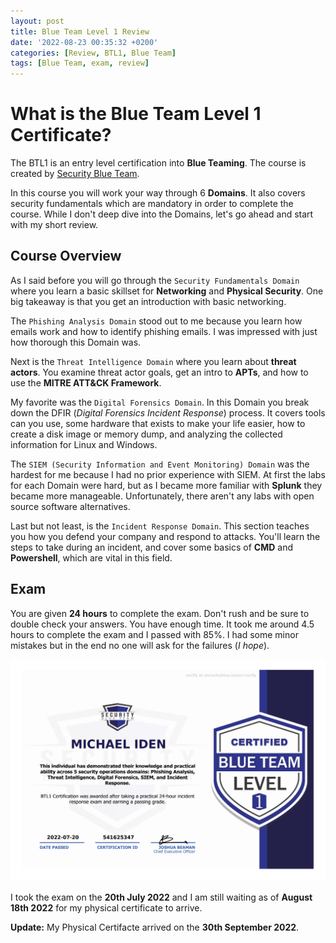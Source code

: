 ```yaml
---
layout: post
title: Blue Team Level 1 Review
date: '2022-08-23 00:35:32 +0200'
categories: [Review, BTL1, Blue Team]
tags: [Blue Team, exam, review]
---
```



# What is the Blue Team Level 1 Certificate?

The BTL1 is an entry level certification into **Blue Teaming**. The course is created by [Security Blue Team](https://securityblue.team/). 

In this course you will work your way through 6 **Domains**. It also covers security fundamentals which are mandatory in order to complete the course. While I don't deep dive into the Domains, let's go ahead and start with my short review. 

## Course Overview

As I said before you will go through the `Security Fundamentals Domain` where you learn a basic skillset for **Networking** and **Physical Security**. One big takeaway is that you get an introduction with basic networking. 

The `Phishing Analysis Domain` stood out to me because you learn how emails work and how to identify phishing emails. I was impressed with just how thorough this Domain was. 

Next is the `Threat Intelligence Domain` where you learn about **threat actors**. You examine threat actor goals, get an intro to **APTs**, and how to use the **MITRE ATT&CK Framework**. 

My favorite was the `Digital Forensics Domain`. In this Domain you break down the DFIR (*Digital Forensics Incident Response*) process. It covers tools can you use, some hardware that exists to make your life easier, how to create a disk image or memory dump, and analyzing the collected information for Linux and Windows. 

The `SIEM (Security Information and Event Monitoring) Domain` was the hardest for me because I had no prior experience with SIEM. At first the labs for each Domain were hard, but as I became more familiar with **Splunk** they became more manageable. Unfortunately, there aren't any labs with open source software alternatives. 

Last but not least, is the `Incident Response Domain`. This section teaches you how you defend your company and respond to attacks. You'll learn the steps to take during an incident, and cover some basics of **CMD** and **Powershell**, which are vital in this field. 


## Exam 

You are given **24 hours** to complete the exam. Don't rush and be sure to double check your answers. You have enough time. It took me around 4.5 hours to complete the exam and I passed with 85%. I had some minor mistakes but in the end no one will ask for the failures (*I hope*). 


![BTL1 Certificate](/assets/BTL1.png)


I took the exam on the **20th July 2022** and I am still waiting as of **August 18th 2022** for my physical certificate to arrive.

**Update:** My Physical Certifacte arrived on the **30th September 2022**.